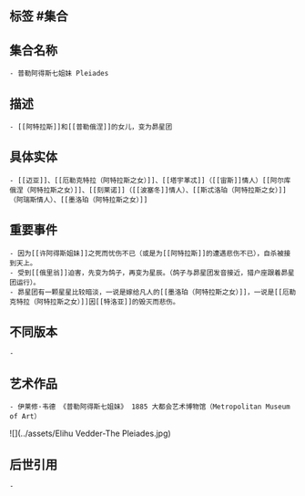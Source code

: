 ## 标签  #集合
## 集合名称
	- 普勒阿得斯七姐妹 Pleiades
## 描述
	- [[阿特拉斯]]和[[普勒俄涅]]的女儿，变为昴星团
## 具体实体
	- [[迈亚]]、[[厄勒克特拉（阿特拉斯之女）]]、[[塔宇革忒]]（[[宙斯]]情人）[[阿尔库俄涅（阿特拉斯之女）]]、[[刻莱诺]]（[[波塞冬]]情人）、[[斯忒洛珀（阿特拉斯之女）]]（阿瑞斯情人）、[[墨洛珀（阿特拉斯之女）]]
## 重要事件
	- 因为[[许阿得斯姐妹]]之死而忧伤不已（或是为[[阿特拉斯]]的遭遇悲伤不已），自杀被接到天上。
	- 受到[[俄里翁]]迫害，先变为鸽子，再变为星辰。（鸽子与昴星团发音接近，猎户座跟着昴星团运行）。
	- 昴星团有一颗星星比较暗淡，一说是嫁给凡人的[[墨洛珀（阿特拉斯之女）]]，一说是[[厄勒克特拉（阿特拉斯之女）]]因[[特洛亚]]的毁灭而悲伤。
## 不同版本
	-
## 艺术作品
	- 伊莱修·韦德 《普勒阿得斯七姐妹》 1885 大都会艺术博物馆（Metropolitan Museum of Art）
 ![](../assets/Elihu Vedder-The Pleiades.jpg)
## 后世引用
	-
